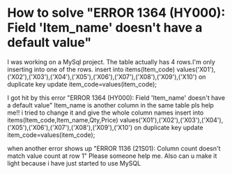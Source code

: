 
# How to solve "ERROR 1364 (HY000): Field 'Item_name' doesn't have a default value"

I was working on a MySql project. The table actually has 4 rows.I'm only inserting into one of the rows.
insert into items(Item_code) values('X01'),('X02'),('X03'),('X04'),('X05'),('X06'),('X07'),('X08'),('X09'),('X10') on duplicate key update  item_code=values(item_code);

I got hit by this error
"ERROR 1364 (HY000): Field 'Item_name' doesn't have a default value"
Item_name is another column in the same table
pls help me!!
i tried to change it and give the whole column names
 insert into items(Item_code,Item_name,Qty,Price) values('X01'),('X02'),('X03'),('X04'),('X05'),('X06'),('X07'),('X08'),('X09'),('X10') on duplicate key update  item_code=values(item_code);

when another error shows up
"ERROR 1136 (21S01): Column count doesn't match value count at row 1"
Please someone help me. Also can u make it light because i have just started to use MySQL

        